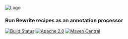![Logo](https://github.com/openrewrite/rewrite/raw/master/doc/logo-oss.png)
### Run Rewrite recipes as an annotation processor

[![Build Status](https://circleci.com/gh/openrewrite/rewrite-java-annotproc.svg?style=shield)](https://circleci.com/gh/openrewrite/rewrite-java-annotproc)
[![Apache 2.0](https://img.shields.io/github/license/openrewrite/rewrite-java-annotproc.svg)](https://www.apache.org/licenses/LICENSE-2.0)
[![Maven Central](https://img.shields.io/maven-central/v/org.openrewrite.recipe/rewrite-java-annotproc.svg)](https://mvnrepository.com/artifact/org.openrewrite.recipe/rewrite-java-annotproc)
